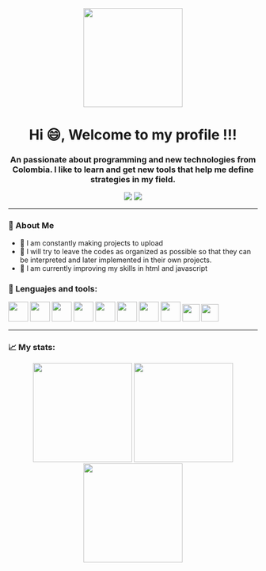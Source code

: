 <!--
**DuvanGB/DuvanGB** is a ✨ _special_ ✨ repository because its `README.md` (this file) appears on your GitHub profile.
Here are some ideas to get you started:

- 🔭 I’m currently working on ...
- 🌱 I’m currently learning ...
- 👯 I’m looking to collaborate on ...
- 🤔 I’m looking for help with ...
- 💬 Ask me about ...
- 📫 How to reach me: ...
- 😄 Pronouns: ...
- ⚡ Fun fact: ...
-->

<div id = "header" align = "center">
  <img src = "https://media.giphy.com/media/5ntdy5Ban1dIY/giphy.gif" width = "200" />
  <h1 align = "center"> Hi 😄, Welcome to my profile !!!</h1>
    <h3 align = "center"> An passionate about programming and new technologies from Colombia. I like to learn and get new tools that help me define strategies in my field. </h3>
</div>

<div align = "center">
  <a href = "https://www.linkedin.com/in/duvan-galvis-a45308260/" target = "_blank"><img src = "https://img.shields.io/badge/LinkedIn-0077B5?style=for-the-badge&logo=linkedin&logoColor=white" target = "_blank"></a>
  <a href = "mailto:duvangalvis14@gmail.com" target = "_blank"><img src = "https://img.shields.io/badge/Gmail-D14836?style=for-the-badge&logo=gmail&logoColor=white" target = "_blank"></a>
</div>

---
### 💪 About Me
- 🚩 I am constantly making projects to upload
- 🫶 I will try to leave the codes as organized as possible so that they can be interpreted and later implemented in their own projects.
- 🌱 I am currently improving my skills in html and javascript

<div align = "left">
  <h3>🔨 Lenguajes and tools:</h3>
    <img src="https://cdn.jsdelivr.net/gh/devicons/devicon/icons/arduino/arduino-original.svg" width = "40" heigth = "40"/>
    <img src="https://cdn.jsdelivr.net/gh/devicons/devicon/icons/matlab/matlab-original.svg" width = "40" heigth = "40"/>
    <img src="https://cdn.jsdelivr.net/gh/devicons/devicon/icons/unity/unity-original.svg" width = "40" heigth = "40"/>
    <img src="https://cdn.jsdelivr.net/gh/devicons/devicon/icons/blender/blender-original.svg" width = "40" heigth = "40"/>
    <img src="https://cdn.jsdelivr.net/gh/devicons/devicon/icons/java/java-original.svg" width = "40" heigth = "40"/>
    <img src="https://cdn.jsdelivr.net/gh/devicons/devicon/icons/javascript/javascript-original.svg" width = "40" heigth = "40"/>
    <img src="https://cdn.jsdelivr.net/gh/devicons/devicon/icons/html5/html5-original.svg" width = "40" heigth = "40"/>
    <img src="https://cdn.jsdelivr.net/gh/devicons/devicon/icons/c/c-original.svg" width = "40" heigth = "40"/>
    <img src="https://raw.githubusercontent.com/isocpp/logos/master/cpp_logo.png" width = "35" heigth = "35"/> 
    <img src="https://user-images.githubusercontent.com/71769312/227775653-d28a9cdc-f0e0-4174-aa84-c54c2b7e2879.jpg" width = "35" heigth = "40"/>   
</div>

---
<div align = "left">
  <h3>📈 My stats:</h3>
    <div align = "center">
      <img src= "http://github-readme-streak-stats.herokuapp.com?user=anuraghazra&theme=yellowdark&border_radius=5.5" width = "200" heigth = "200"/>
      <img src= "https://github-readme-stats.vercel.app/api?username=anuraghazra&show_icons=true&theme=dark" width = "200" heigth = "200"/>
      <img src= "https://github-readme-stats.vercel.app/api/top-langs/?username=anuraghazra&layout=donut-vertical" width = "200" heigth = "200"/>
    </div>
</div>






